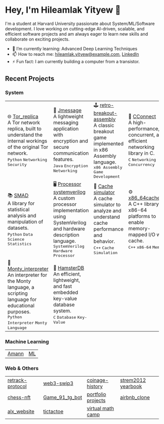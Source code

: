 # Hey, I'm Hileamlak Yityew 👋

I'm a student at Harvard University passionate about System/ML/Software development. I love working on cutting-edge AI-driven, scalable, and efficient software projects and am always eager to learn new skills and collaborate on exciting projects.

- 🌱 I’m currently learning: Advanced Deep Learning Techniques
- 📫 How to reach me: hileamlak.yityew@example.com, [LinkedIn](https://www.linkedin.com/in/hileamlak-mulugeta-yitayew-a8b43317a/)
- ⚡ Fun fact: I am currently building a computer from a transistor.

## Recent Projects

### System

<table>
  <tr>
    <td>
      🌐 <a href="https://github.com/hileamlakB/tor_replica">Tor_replica</a><br>
      A Tor network replica, built to understand the internal workings of the original Tor network.<br>
      <kbd>Python</kbd> <kbd>Networking</kbd> <kbd>Security</kbd>
    </td>
    <td>
      💬 <a href="https://github.com/hileamlakB/jmessage">Jmessage</a><br>
      A lightweight messaging application with encryption and secure communication features.<br>
      <kbd>Java</kbd> <kbd>Encryption</kbd> <kbd>Networking</kbd>
    </td>
    <td>
      🕹️ <a href="https://github.com/hileamlakB/retro-breakout-assembly">retro-breakout-assembly</a><br>
      A classic breakout game implemented in x86 Assembly language.<br>
      <kbd>x86 Assembly</kbd> <kbd>Game Development</kbd>
    </td>
    <td>
      🔗 <a href="https://github.com/hileamlakB/cconnect">CConnect</a><br>
      A high-performance, concurrent, and efficient networking library in C.<br>
      <kbd>C</kbd> <kbd>Networking</kbd> <kbd>Concurrency</kbd>
    </td>
  </tr>
  <tr>
    <td>
      📚 <a href="https://github.com/hileamlakB/smad">SMAD</a><br>
      A library for statistical analysis and manipulation of datasets.<br>
      <kbd>Python</kbd> <kbd>Data Science</kbd> <kbd>Statistics</kbd>
    </td>
    <td>
      🖥️ <a href="https://github.com/hileamlakB/processor-systemverilog">Processor systemverilog</a><br>
      A custom processor implementation using SystemVerilog and hardware description language.<br>
      <kbd>SystemVerilog</kbd> <kbd>Hardware</kbd> <kbd>Processor</kbd>
    </td>
    <td>
      💾 <a href="https://github.com/hileamlakB/cache-simulator">Cache simulator</a><br>
      A cache simulator to analyze and understand cache performance and behavior.<br>
      <kbd>C++</kbd> <kbd>Cache</kbd> <kbd>Simulation</kbd>
    </td>
    <td>
      ⚙️ <a href="https://github.com/hileamlakB/x86_64cachedio">x86_64cachedio</a><br>
      A C++ library for x86-64 platforms to enable memory-mapped I/O with cache.<br>
      <kbd>C++</kbd> <kbd>x86-64</kbd> <kbd>Memory</kbd>
    </td>
  </tr>
  <tr>
    <td>
      📖 <a href="https://github.com/hileamlakB/monty_interpreter">Monty_interpreter</a><br>
      An interpreter for the Monty language, a scripting language for educational purposes.<br>
      <kbd>Python</kbd> <kbd>Interpreter</kbd> <kbd
      <kbd>Monty Language</kbd>
    </td>
    <td>
      🐹 <a href="https://github.com/hileamlakB/hamsterdb">HamsterDB</a><br>
      An efficient, lightweight, and fast embedded key-value database system.<br>
      <kbd>C</kbd> <kbd>Database</kbd> <kbd>Key-Value</kbd>
    </td>
  </tr>
</table>


### Machine Learning
<table>
  <tr>
    <td><a href="https://github.com/hileamlakB/amann">Amann</a></td>
    <td><a href="https://github.com/hileamlakB/ml">ML</a></td>
  </tr>
</table>

### Web & Others

<table>
  <tr>
    <td><a href="https://github.com/hileamlakB/retrack-protocol">retrack-protocol</a></td>
    <td><a href="https://github.com/hileamlakB/web3-swip3">web3-swip3</a></td>
    <td><a href="https://github.com/hileamlakB/coinage-history">coinage-history</a></td>
    <td><a href="https://github.com/hileamlakB/strem2012-yearbook">strem2012 yearbook</a></td>
  </tr>
  <tr>
    <td><a href="https://github.com/hileamlakB/chess-nft">chess-nft</a></td>
    <td><a href="https://github.com/hileamlakB/game_91_tg_bot">Game_91_tg_bot</a></td>
    <td><a href="https://github.com/hileamlakB/portfolio-projects">portfolio projects</a></td>
    <td><a href="https://github.com/hileamlakB/airbnb_clone">airbnb_clone</a></td>
  </tr>
  <tr>
    <td><a href="https://github.com/hileamlakB/alx_website">alx_website</a></td>
    <td><a href="https://github.com/hileamlakB/tictactoe">tictactoe</a></td>
    <td><a href="https://github.com/hileamlakB/virtual-math-camp">virtual math camp</a></td>
  </tr>
</table>

